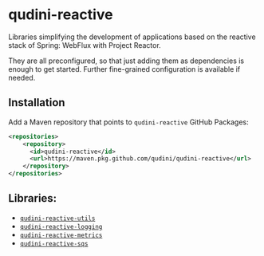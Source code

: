 # qudini-reactive

Libraries simplifying the development of applications based on the reactive stack of Spring: WebFlux with Project Reactor.

They are all preconfigured, so that just adding them as dependencies is enough to get started. Further fine-grained configuration is available if needed.

## Installation

Add a Maven repository that points to `qudini-reactive` GitHub Packages:

```xml
<repositories>
    <repository>
      <id>qudini-reactive</id>
      <url>https://maven.pkg.github.com/qudini/qudini-reactive</url>
    </repository>
</repositories>
```

## Libraries:

- [`qudini-reactive-utils`](./qudini-reactive-utils/)
- [`qudini-reactive-logging`](./qudini-reactive-logging/)
- [`qudini-reactive-metrics`](./qudini-reactive-metrics/)
- [`qudini-reactive-sqs`](./qudini-reactive-sqs/)
